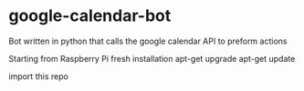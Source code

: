 # google-calendar-bot
Bot written in python that calls the google calendar API to preform actions

Starting from Raspberry Pi fresh installation
apt-get upgrade
apt-get update

import this repo
